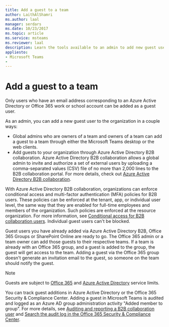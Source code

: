 ```yaml
---
title: Add a guest to a team
author: LaithAlShamri
ms.author: laal
manager: serdars
ms.date: 10/23/2017
ms.topic: article
ms.service: msteams
ms.reviewer: laal
description: Learn the tools available to an admin to add new guest users to an organization, including the Microsoft Teams desktop and web clients and the Azure Active Directory B2B collaboration portal.
appliesto: 
- Microsoft Teams
- 
---
```


Add a guest to a team
=====================

Only users who have an email address corresponding to an Azure Active Directory or Office 365 work or school account can be added as a guest user.


As an admin, you can add a new guest user to the organization in a couple ways: 
- Global admins who are owners of a team and owners of a team can add a guest to a team through either the Microsoft Teams desktop or the web clients.
- Add guests to your organization through Azure Active Directory B2B collaboration. Azure Active Directory B2B collaboration allows a global admin to invite and authorize a set of external users by uploading a comma-separated values (CSV) file of no more than 2,000 lines to the B2B collaboration portal. For more details, check out [Azure Active Directory B2B collaboration](https://go.microsoft.com/fwlink/p/?linkid=826383).



With Azure Active Directory B2B collaboration, organizations can enforce conditional access and multi-factor authentication (MFA) policies for B2B users. These policies can be enforced at the tenant, app, or individual user level, the same way that they are enabled for full-time employees and members of the organization. Such policies are enforced at the resource organization. For more information, see  [Conditional access for B2B collaboration users](https://go.microsoft.com/fwlink/?linkid=857454). Individual guest users can't be blocked.



Guest users you have already added via Azure Active Directory B2B, Office 365 Groups or SharePoint Online are ready to go. The Office 365 admin or a team owner can add those guests to their respective teams. If a team is already with an Office 365 group, and a guest is added to the group, the guest will get access to the team. Adding a guest via the Office 365 group doesn't generate an invitation email to the guest, so someone on the team should notify the guest.

> [!NOTE]
> Guests are subject to  [Office 365](https://go.microsoft.com/fwlink/p/?linkid=282347) and [Azure Active Directory](https://go.microsoft.com/fwlink/p/?linkid=853019) service limits.



You can track guest additions in Azure Active Directory or the Office 365 Security &amp; Compliance Center. Adding a guest in Microsoft Teams is audited and logged as an Azure AD group administration activity "Added member to group". For more details, see  [Auditing and reporting a B2B collaboration user](https://go.microsoft.com/fwlink/p/?linkid=858884) and [Search the audit log in the Office 365 Security &amp; Compliance Center](https://support.office.com/article/Search-the-audit-log-in-the-Office-365-Security--Compliance-Center-0d4d0f35-390b-4518-800e-0c7ec95e946c).

